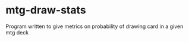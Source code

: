 # mtg-draw-stats
Program written to give metrics on probability of drawing card in a given mtg deck
